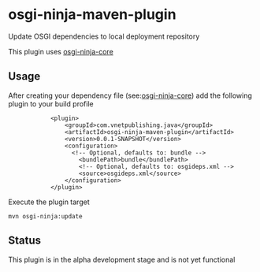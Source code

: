 # osgi-ninja-maven-plugin
Update OSGI dependencies to local deployment repository

This plugin uses [osgi-ninja-core](https://github.com/rritoch/osgi-ninja-core)

## Usage

After creating your dependency file (see:[osgi-ninja-core](https://github.com/rritoch/osgi-ninja-core))  add the following plugin to your build profile

```
			<plugin>
				<groupId>com.vnetpublishing.java</groupId>
				<artifactId>osgi-ninja-maven-plugin</artifactId>
				<version>0.0.1-SNAPSHOT</version>
				<configuration>
				  <!-- Optional, defaults to: bundle -->
					<bundlePath>bundle</bundlePath>
					<!-- Optional, defaults to: osgideps.xml -->
					<source>osgideps.xml</source>
				</configuration>
			</plugin>
```

Execute the plugin target

```
mvn osgi-ninja:update
```

## Status

This plugin is in the alpha development stage and is not yet functional

